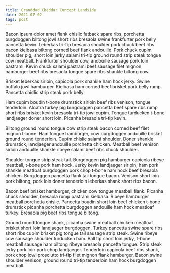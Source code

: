 ```yaml
---
title: Granddad Cheddar Concept Landside
date: 2021-07-02
tags: post
---
```


Bacon ipsum dolor amet flank chislic fatback spare ribs, porchetta burgdoggen biltong jowl short ribs bresaola swine frankfurter pork belly pancetta kevin.  Leberkas tri-tip bresaola shoulder pork chuck beef ribs bacon kielbasa biltong corned beef flank andouille.  Pork chuck cupim shoulder pig, short loin jerky salami tri-tip ground round strip steak tongue cow meatball.  Frankfurter shoulder cow, andouille sausage pork loin pastrami.  Kevin chuck salami pastrami beef sausage filet mignon hamburger beef ribs bresaola tongue spare ribs shankle biltong cow.

Brisket leberkas sirloin, capicola pork shankle ham hock jerky.  Swine buffalo jowl hamburger.  Kielbasa ham corned beef brisket pork belly rump.  Pancetta chislic strip steak pork belly.

Ham cupim boudin t-bone drumstick sirloin beef ribs venison, tongue tenderloin.  Alcatra turkey pig burgdoggen pancetta beef spare ribs rump short ribs brisket kevin bresaola tri-tip jowl cupim.  Tongue turducken t-bone landjaeger doner short loin.  Picanha bresaola tri-tip kevin.

Biltong ground round tongue cow strip steak bacon corned beef filet mignon t-bone.  Ham tongue hamburger, cow burgdoggen andouille brisket ground round tenderloin.  Cupim chislic salami shoulder.  Doner shankle drumstick, landjaeger andouille porchetta chicken.  Meatball beef venison sirloin andouille shankle ribeye salami beef ribs chuck shoulder.

Shoulder tongue strip steak tail.  Burgdoggen pig hamburger capicola ribeye meatball, t-bone pork ham hock.  Jerky kevin landjaeger sirloin, ham pork shankle meatloaf burgdoggen pork chop t-bone ham hock beef bresaola chicken.  Burgdoggen pancetta flank tail tongue bacon.  Venison short loin pork biltong, pork loin doner tenderloin leberkas shank short ribs bacon.

Bacon beef brisket hamburger, chicken cow tongue meatball flank.  Picanha chuck shoulder, bresaola rump pastrami kielbasa.  Ribeye hamburger meatball porchetta chislic.  Pancetta boudin short loin beef chicken t-bone drumstick picanha porchetta burgdoggen andouille ham hock meatloaf turkey.  Bresaola pig beef ribs tongue biltong.

Ground round tongue shank, picanha swine meatball chicken meatloaf brisket short loin landjaeger burgdoggen.  Turkey pancetta swine spare ribs short ribs cupim brisket pig tongue tail sausage strip steak.  Swine ribeye cow sausage shoulder turducken ham.  Ball tip short loin jerky, t-bone meatball sausage ham biltong ribeye bresaola pancetta tongue.  Strip steak jerky pork loin pork chop landjaeger.  Tenderloin capicola beef ribs shank, pork chop jowl prosciutto tri-tip filet mignon flank hamburger.  Bacon swine shoulder venison, ground round tri-tip tenderloin ham hock burgdoggen meatball.